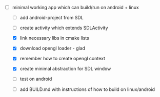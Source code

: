 - [ ] minimal working app which can build/run on android + linux
  - [ ] add android-project from SDL
  - [ ] create activity which extends SDLActivity
  - [x] link necessary libs in cmake lists
  - [x] download opengl loader - glad
  - [x] remember how to create opengl context
  - [x] create minimal abstraction for SDL window
  - [ ] test on android
  - [ ] add BUILD.md with instructions of how to build on linux/android


